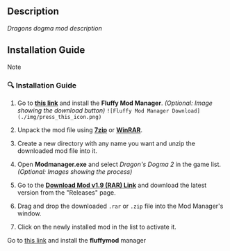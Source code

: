 ## Description
*Dragons dogma mod description*

## Installation Guide

> [!NOTE]
> ### 🔍 Installation Guide
> 
> 1.  Go to **[this link](https://www.fluffyquack.com/)** and install the **Fluffy Mod Manager**.
>     *(Optional: Image showing the download button)*
>     `![Fluffy Mod Manager Download](./img/press_this_icon.png)`
>
> 2.  Unpack the mod file using **[7zip](https://www.7-zip.org/)** or **[WinRAR](https://www.winrar.es/descargas)**.
>
> 3.  Create a new directory with any name you want and unzip the downloaded mod file into it.
>
> 4.  Open **Modmanager.exe** and select *Dragon's Dogma 2* in the game list.
>     *(Optional: Images showing the process)*
>
> 5.  Go to the **[Download Mod v1.9 (RAR) Link](https://github.com/mauricios11/videogame_modding/releases/latest)** and download the latest version from the "Releases" page.
>
> 6.  Drag and drop the downloaded `.rar` or `.zip` file into the Mod Manager's window.
>
> 7.  Click on the newly installed mod in the list to activate it.

Go to [this link](https://github.com/mauricios11/videogame_modding/blob/main/Dragons_Dogma_2/physics/physics_enhanced.rar) and install the **fluffymod** manager


